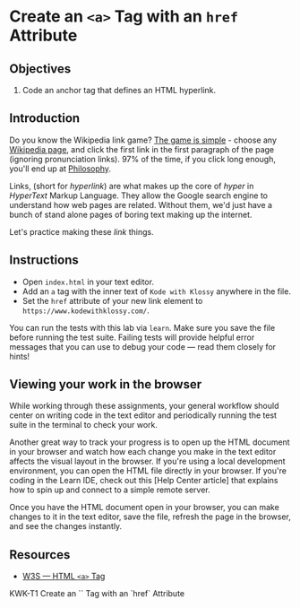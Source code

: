 # Create an `<a>` Tag with an `href` Attribute

## Objectives

1. Code an `a`nchor tag that defines an HTML hyperlink.

## Introduction

Do you know the Wikipedia link game? [The game is
simple](https://en.wikipedia.org/wiki/Wikipedia:Getting_to_Philosophy) - choose
any [Wikipedia page](https://en.wikipedia.org/wiki/Special:Random), and click
the first link in the first paragraph of the page (ignoring pronunciation
links). 97% of the time, if you click long enough, you'll end up at
[Philosophy](https://en.wikipedia.org/wiki/Philosophy).  

Links, (short for _hyperlink_) are what makes up the core of _hyper_ in _HyperText_ Markup
Language. They allow the Google search engine to understand how web pages are
related. Without them, we'd just have a bunch of stand alone pages of boring
text making up the internet.

Let's practice making these _link_ things. 

## Instructions

* Open `index.html` in your text editor.
* Add an `a` tag with the inner text of `Kode with Klossy` anywhere in the file.
* Set the `href` attribute of your new link element to `https://www.kodewithklossy.com/`.

You can run the tests with this lab via `learn`. Make sure you save the file
before running the test suite. Failing tests will provide helpful error messages
that you can use to debug your code — read them closely for hints!

## Viewing your work in the browser

While working through these assignments, your general workflow should center on writing code in the text editor and periodically running the test suite in the terminal to check your work.

Another great way to track your progress is to open up the HTML document in your browser and watch how each change you make in the text editor affects the visual layout in the browser. If you're using a local development environment, you can open the HTML file directly in your browser. If you're coding in the Learn IDE, check out this [Help Center article] that explains how to spin up and connect to a simple remote server.

Once you have the HTML document open in your browser, you can make changes to it in the text editor, save the file, refresh the page in the browser, and see the changes instantly.

## Resources

* [W3S — HTML `<a>` Tag](https://www.w3schools.com/tags/tag_a.asp)
<p data-visibility='hidden'>KWK-T1 Create an `<a>` Tag with an `href` Attribute</p>
